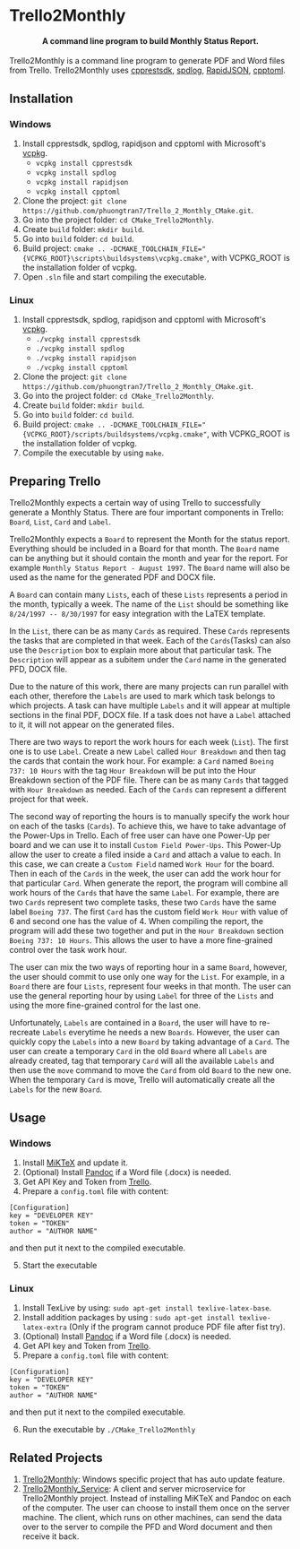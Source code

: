 # Trello2Monthly
<h4 align="center">A command line program to build Monthly Status Report.</h4>

Trello2Monthly is a command line program to generate PDF and Word files from Trello. Trello2Monthly uses <a href="https://github.com/Microsoft/cpprestsdk">cpprestsdk</a>, <a href="https://github.com/gabime/spdlog">spdlog</a>, <a href="https://github.com/Tencent/rapidjson">RapidJSON</a>, <a href="https://github.com/skystrife/cpptoml">cpptoml</a>.

## Installation
### Windows
1. Install cpprestsdk, spdlog, rapidjson and cpptoml with Microsoft's <a href="https://github.com/Microsoft/vcpkg">vcpkg</a>.
    * `vcpkg install cpprestsdk`
    * `vcpkg install spdlog`
    * `vcpkg install rapidjson`
    * `vcpkg install cpptoml`
2. Clone the project: `git clone https://github.com/phuongtran7/Trello_2_Monthly_CMake.git`.
3. Go into the project folder: `cd CMake_Trello2Monthly`.
4. Create `build` folder: `mkdir build`.
5. Go into `build` folder: `cd build`.
6. Build project: `cmake .. -DCMAKE_TOOLCHAIN_FILE="{VCPKG_ROOT}\scripts\buildsystems\vcpkg.cmake"`, with VCPKG_ROOT is the installation folder of vcpkg.
7. Open `.sln` file and start compiling the executable.

### Linux
1. Install cpprestsdk, spdlog, rapidjson and cpptoml with Microsoft's <a href="https://github.com/Microsoft/vcpkg">vcpkg</a>.
    * `./vcpkg install cpprestsdk`
    * `./vcpkg install spdlog`
    * `./vcpkg install rapidjson`
    * `./vcpkg install cpptoml`
2. Clone the project: `git clone https://github.com/phuongtran7/Trello_2_Monthly_CMake.git`.
3. Go into the project folder: `cd CMake_Trello2Monthly`.
4. Create `build` folder: `mkdir build`.
5. Go into `build` folder: `cd build`.
6. Build project: `cmake .. -DCMAKE_TOOLCHAIN_FILE="{VCPKG_ROOT}/scripts/buildsystems/vcpkg.cmake"`, with VCPKG_ROOT is the installation folder of vcpkg.
7. Compile the executable by using `make`.

## Preparing Trello
Trello2Monthly expects a certain way of using Trello to successfully generate a Monthly Status. There are four important components in Trello: `Board`, `List`, `Card` and `Label`.

Trello2Monthly expects a `Board` to represent the Month for the status report. Everything should be included in a Board for that month. The `Board` name can be anything but it should contain the month and year for the report. For example `Monthly Status Report - August 1997`. The `Board` name will also be used as the name for the generated PDF and DOCX file.

A `Board` can contain many `Lists`, each of these `Lists` represents a period in the month, typically a week. The name of the `List` should be something like `8/24/1997 -- 8/30/1997` for easy integration with the LaTEX template.

In the `List`, there can be as many `Cards` as required. These `Cards` represents the tasks that are completed in that week. Each of the `Cards`(Tasks) can also use the `Description` box to explain more about that particular task. The `Description` will appear as a subitem under the `Card` name in the generated PFD, DOCX file.

Due to the nature of this work, there are many projects can run parallel with each other, therefore the `Labels` are used to mark which task belongs to which projects. A task can have multiple `Labels` and it will appear at multiple sections in the final PDF, DOCX file. If a task does not have a `Label` attached to it, it will not appear on the generated files.

There are two ways to report the work hours for each week (`List`). The first one is to use `Label`. Create a new `Label` called `Hour Breakdown` and then tag the cards that contain the work hour. For example: a `Card` named `Boeing 737: 10 Hours` with the tag `Hour Breakdown` will be put into the Hour Breakdown section of the PDF file. There can be as many `Cards` that tagged with `Hour Breakdown` as needed. Each of the `Cards` can represent a different project for that week.

The second way of reporting the hours is to manually specify the work hour on each of the tasks (`Cards`). To achieve this, we have to take advantage of the Power-Ups in Trello. Each of free user can have one Power-Up per board and we can use it to install `Custom Field Power-Ups`. This Power-Up allow the user to create a filed inside a `Card` and attach a value to each. In this case, we can create a `Custom Field` named `Work Hour` for the board. Then in each of the `Cards` in the week, the user can add the work hour for that particular `Card`. When generate the report, the program will combine all work hours of the `Cards` that have the same `Label`. For example, there are two `Cards` represent two complete tasks, these two `Cards` have the same label `Boeing 737`. The first `Card` has the custom field `Work Hour` with value of 6 and second one has the value of 4. When compiling the report, the program will add these two together and put in the `Hour Breakdown` section `Boeing 737: 10 Hours`. This allows the user to have a more fine-grained control over the task work hour.

The user can mix the two ways of reporting hour in a same `Board`, however, the user should commit to use only one way for the `List`. For example, in a `Board` there are four `Lists`, represent four weeks in that month. The user can use the general reporting hour by using `Label` for three of the `Lists` and using the more fine-grained control for the last one.

Unfortunately, `Labels` are contained in a `Board`, the user will have to re-recreate `Labels` everytime he needs a new `Boards`. However, the user can quickly copy the `Labels` into a new `Board` by taking advantage of a `Card`. The user can create a temporary `Card` in the old `Board` where all `Labels` are already created, tag that temporary `Card` will all the available `Labels` and then use the `move` command to move the `Card` from old `Board` to the new one. When the temporary `Card` is move, Trello will automatically create all the `Labels` for the new `Board`.

## Usage
### Windows
1. Install <a href="https://miktex.org/">MiKTeX</a> and update it.
2. (Optional) Install <a href="https://pandoc.org/installing.html">Pandoc</a> if a Word file (.docx) is needed. 
3. Get API Key and Token from <a href="https://developers.trello.com/docs/api-introduction">Trello</a>.
4. Prepare a `config.toml` file with content:
```
[Configuration]
key = "DEVELOPER KEY"
token = "TOKEN"
author = "AUTHOR NAME"
```
and then put it next to the compiled executable.

5. Start the executable

### Linux
1. Install TexLive by using: `sudo apt-get install texlive-latex-base`.
2. Install addition packages by using : `sudo apt-get install texlive-latex-extra` (Only if the program cannot produce PDF file after fist try).
3. (Optional) Install <a href="https://pandoc.org/installing.html">Pandoc</a> if a Word file (.docx) is needed. 
4. Get API key and Token from <a href="https://developers.trello.com/docs/api-introduction">Trello</a>.
5. Prepare a `config.toml` file with content:
```
[Configuration]
key = "DEVELOPER KEY"
token = "TOKEN"
author = "AUTHOR NAME"
```
and then put it next to the compiled executable.

6. Run the executable by `./CMake_Trello2Monthly`

## Related Projects
1. <a href="https://github.com/phuongtran7/Trello2Monthly">Trello2Monthly</a>: Windows specific project that has auto update feature.
2. <a href="https://github.com/phuongtran7/Trello2Monthly_Service">Trello2Monthly_Service</a>: A client and server microservice for Trello2Monthly project. Instead of installing MiKTeX and Pandoc on each of the computer. The user can choose to install them once on the server machine. The client, which runs on other machines, can send the data over to the server to compile the PFD and Word document and then receive it back.